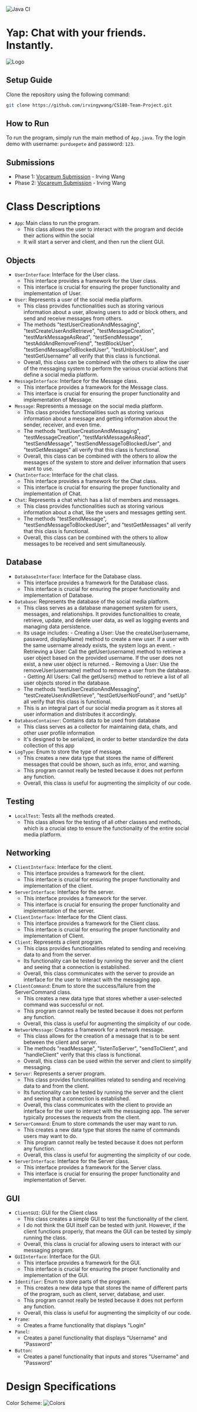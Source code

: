 ![Java CI](https://github.com/irvingywang/Group4-Team-Project/actions/workflows/action.yml/badge.svg)

# Yap: Chat with your friends. Instantly.
![Logo](design/logo.png)

## Setup Guide
Clone the repository using the following command:
```bash
git clone https://github.com/irvingywang/CS180-Team-Project.git
```
## How to Run
To run the program, simply run the main method of `App.java`. 
Try the login demo with username: `purduepete` and password: `123`.

## Submissions
- Phase 1: [Vocareum Submission]() - Irving Wang
- Phase 2: [Vocareum Submission]() - Irving Wang

# Class Descriptions
- `App`: Main class to run the program.
  - This class allows the user to interact with the program and decide their actions within the social
  - It will start a server and client, and then run the client GUI.

## Objects
- `UserInterface`: Interface for the User class.
  - This interface provides a framework for the User class.
  - This interface is crucial for ensuring the proper functionality and implementation of User.
- `User`: Represents a user of the social media platform.
  - This class provides functionalities such as storing various information about a user, allowing
  users to add or block others, and send and receive messages from others.
  - The methods "testUserCreationAndMessaging", "testCreateUserAndRetrieve", "testMessageCreation",
  "testMarkMessageAsRead", "testSendMessage", "testAddAndRemoveFriend", "testBlockUser", 
  "testSendMessageToBlockedUser", "testUnblockUser", and "testGetUsername" 
  all verify that this class is functional. 
  - Overall, this class can be combined with the others to allow the user of the messaging system to
  perform the various crucial actions that define a social media platform.
- `MessageInterface`: Interface for the Message class.
  - This interface provides a framework for the Message class.
  - This interface is crucial for ensuring the proper functionality and implementation of Message.
- `Message`: Represents a message on the social media platform.
  - This class provides functionalities such as storing various information about a message and getting
  information about the sender, receiver, and even time.
  - The methods "testUserCreationAndMessaging", "testMessageCreation", "testMarkMessageAsRead", 
  "testSendMessage", "testSendMessageToBlockedUser", and "testGetMessages" all verify that this 
  class is functional.
  - Overall, this class can be combined with the others to allow the messages of the system to store
  and deliver information that users want to use.
- `ChatInterface`: Interface for the chat class.
  - This interface provides a framework for the Chat class.
  - This interface is crucial for ensuring the proper functionality and implementation of Chat.
- `Chat`: Represents a chat which has a list of members and messages.
  - This class provides functionalities such as storing various information about a chat, like the users
  and messages getting sent.
  - The methods "testSendMessage", "testSendMessageToBlockedUser", and "testGetMessages" all verify 
  that this class is functional.
  - Overall, this class can be combined with the others to allow messages to be received and sent
  simultaneously.

## Database
- `DatabaseInterface`: Interface for the Database class.
  - This interface provides a framework for the Database class.
  - This interface is crucial for ensuring the proper functionality and implementation of Database.
- `Database`: Represents the database of the social media platform.
  - This class serves as a database management system for users, messages, and relationships. It provides
    functionalities to create, retrieve, update, and delete user data, as well as logging events and managing
    data persistence.
  - Its usage includes: - Creating a User: Use the createUser(username, password, displayName) method to
    create a new user. If a user with the same username already exists, the system logs an event. - Retrieving
    a User: Call the getUser(username) method to retrieve a user object based on the provided username. If the
    user does not exist, a new user object is returned. - Removing a User: Use the removeUser(username) method
    to remove a user from the database. - Getting All Users: Call the getUsers() method to retrieve a list of
    all user objects stored in the database.
  - The methods "testUserCreationAndMessaging", "testCreateUserAndRetrieve", "testGetUserNotFound",
    and "setUp" all verify that this class is functional.
  - This is an integral part of our social media program as it stores all user information and distributes
    it accordingly.
- `DatabaseContainer`: Contains data to be used from database
  - This class serves as a collector for maintaining data, chats, and other user profile information
  - It's designed to be serialized, in order to better standardize the data collection of this app
- `LogType`: Enum to store the type of message.
  - This creates a new data type that stores the name of different messages that could be shown,
    such as info, error, and warning.
  - This program cannot really be tested because it does not perform any function.
  - Overall, this class is useful for augmenting the simplicity of our code.

## Testing
- `LocalTest`: Tests all the methods created.
  - This class allows for the testing of all other classes and methods, which is a crucial step to ensure
  the functionality of the entire social media platform.
## Networking
- `ClientInterface`: Interface for the client. 
  - This interface provides a framework for the client.
  - This interface is crucial for ensuring the proper functionality and implementation of the client.
- `ServerInterface`: Interface for the server.
  - This interface provides a framework for the server.
  - This interface is crucial for ensuring the proper functionality and implementation of the server.
- `ClientInterface`: Interface for the Client class.
  - This interface provides a framework for the Client class.
  - This interface is crucial for ensuring the proper functionality and implementation of Client.
- `Client`: Represents a client program.
  - This class provides functionalities related to sending and receiving data to and from the server.
  - Its functionality can be tested by running the server and the client and seeing that a connection
    is established. 
  - Overall, this class communicates with the server to provide an interface for the user to interact
    with the messaging app.
- `ClientCommand`: Enum to store the success/failure from the ServerCommand class.
  - This creates a new data type that stores whether a user-selected command was successful or not.
  - This program cannot really be tested because it does not perform any function.
  - Overall, this class is useful for augmenting the simplicity of our code.
- `NetworkMessage`: Creates a framework for a network message.
  - This class allows for the creation of a message that is to be sent between the client and
    server.
  - The methods "readMessage", "listenToServer", "sendToClient", and "handleClient" verify that
    this class is functional.
  - Overall, this class can be used within the server and client to simplify messaging.
- `Server`: Represents a server program.
  - This class provides functionalities related to sending and receiving data to and from the client.
  - Its functionality can be tested by running the server and the client and seeing that a connection
    is established.
  - Overall, this class communicates with the client to provide an interface for the user to interact
    with the messaging app. The server typically processes the requests from the client.
- `ServerCommand`: Enum to store commands the user may want to run.
  - This creates a new data type that stores the name of commands users may want to do.
  - This program cannot really be tested because it does not perform any function.
  - Overall, this class is useful for augmenting the simplicity of our code.
- `ServerInterface`: Interface for the Server class.
  - This interface provides a framework for the Server class.
  - This interface is crucial for ensuring the proper functionality and implementation of Server.

## GUI
- `ClientGUI`: GUI for the Client class
  - This class creates a simple GUI to test the functionality of the client.
  - I do not think the GUI itself can be tested with junit. However, if the client functions properly,
    that means the GUI can be tested by simply running the class.
  - Overall, this class is crucial for allowing users to interact with our messaging program.
- `GUIInterface`: Interface for the GUI.
  - This interface provides a framework for the GUI.
  - This interface is crucial for ensuring the proper functionality and implementation of the GUI.
- `Identifier`: Enum to store parts of the program.
  - This creates a new data type that stores the name of different parts of the program, such as
    client, server, database, and user.
  - This program cannot really be tested because it does not perform any function.
  - Overall, this class is useful for augmenting the simplicity of our code.
- `Frame`:
  - Creates a frame functionality that displays "Login"
- `Panel`:
  - Creates a panel functionality that displays "Username" and "Password"
- `Button`:
  - Creates a panel functionality that inputs and stores "Username" and "Password"

# Design Specifications
Color Scheme:
![Colors](design/Colors.png)
